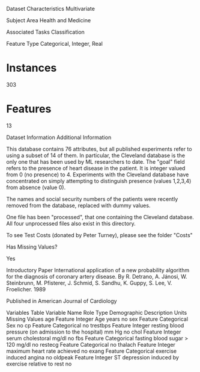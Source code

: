 Dataset Characteristics
Multivariate

Subject Area
Health and Medicine

Associated Tasks
Classification

Feature Type
Categorical, Integer, Real

# Instances
303

# Features
13

Dataset Information
Additional Information

This database contains 76 attributes, but all published experiments refer to using a subset of 14 of them.  In particular, the Cleveland database is the only one that has been used by ML researchers to date.  The "goal" field refers to the presence of heart disease in the patient.  It is integer valued from 0 (no presence) to 4. Experiments with the Cleveland database have concentrated on simply attempting to distinguish presence (values 1,2,3,4) from absence (value 0).  
   
The names and social security numbers of the patients were recently removed from the database, replaced with dummy values.

One file has been "processed", that one containing the Cleveland database.  All four unprocessed files also exist in this directory.

To see Test Costs (donated by Peter Turney), please see the folder "Costs" 

Has Missing Values?

Yes 

Introductory Paper
International application of a new probability algorithm for the diagnosis of coronary artery disease.
By R. Detrano, A. Jánosi, W. Steinbrunn, M. Pfisterer, J. Schmid, S. Sandhu, K. Guppy, S. Lee, V. Froelicher. 1989

Published in American Journal of Cardiology

Variables Table
Variable Name	Role	Type	Demographic	Description	Units	Missing Values
age	Feature	Integer	Age		years	no
sex	Feature	Categorical	Sex			no
cp	Feature	Categorical				no
trestbps	Feature	Integer		resting blood pressure (on admission to the hospital)	mm Hg	no
chol	Feature	Integer		serum cholestoral	mg/dl	no
fbs	Feature	Categorical		fasting blood sugar > 120 mg/dl		no
restecg	Feature	Categorical				no
thalach	Feature	Integer		maximum heart rate achieved		no
exang	Feature	Categorical		exercise induced angina		no
oldpeak	Feature	Integer		ST depression induced by exercise relative to rest		no
